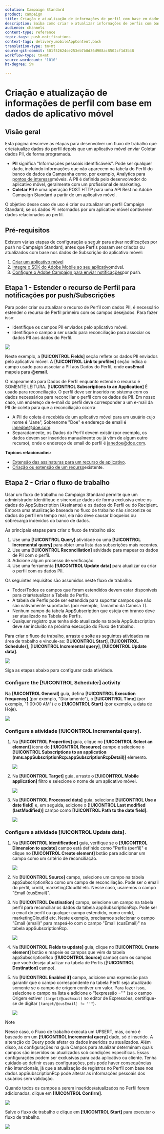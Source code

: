```yaml
---
solution: Campaign Standard
product: campaign
title: Criação e atualização de informações de perfil com base em dados de aplicativo móvel
description: Saiba como criar e atualizar informações de perfis com base nos dados de aplicativos móveis.
audience: channels
content-type: reference
topic-tags: push-notifications
context-tags: delivery,mobileAppContent,back
translation-type: tm+mt
source-git-commit: 501f52624ce253eb7b0d36d908ac8502cf1d3b48
workflow-type: tm+mt
source-wordcount: '1010'
ht-degree: 5%

---
```



# Criação e atualização de informações de perfil com base em dados de aplicativo móvel

## Visão geral

Esta página descreve as etapas para desenvolver um fluxo de trabalho que crie/atualize dados do perfil depois que um aplicativo móvel enviar Coletar dados PII, de forma programada.

* **PII** significa &quot;Informações pessoais identificáveis&quot;. Pode ser qualquer dado, incluindo informações que não aparecem na tabela do Perfil do banco de dados da Campanha como, por exemplo, Analytics para [pontos de interesse](../../integrating/using/about-campaign-points-of-interest-data-integration.md)móveis. A PII é definida pelo desenvolvedor do aplicativo móvel, geralmente com um profissional de marketing.
* **Coletar PII** é uma operação POST HTTP para uma API Rest no Adobe Campaign Standard a partir de um aplicativo móvel.

O objetivo desse caso de uso é criar ou atualizar um perfil Campaign Standard, se os dados PII retornados por um aplicativo móvel contiverem dados relacionados ao perfil.

## Pré-requisitos

Existem várias etapas de configuração a seguir para ativar notificações por push no Campaign Standard, antes que Perfis possam ser criados ou atualizados com base nos dados de Subscrição do aplicativo móvel:

1. [Criar um aplicativo móvel](../../administration/using/configuring-a-mobile-application.md)
1. [Integre o SDK do Adobe Mobile ao seu aplicativo](https://helpx.adobe.com/br/campaign/kb/integrate-mobile-sdk.html)móvel.
1. [Configure o Adobe Campaign para enviar notificações](https://helpx.adobe.com/br/campaign/kb/configuring-app-sdkv4.html)por push.

## Etapa 1 - Estender o recurso de Perfil para notificações por push/Subscrições

Para poder criar ou atualizar o recurso de Perfil com dados PII, é necessário estender o recurso de Perfil primeiro com os campos desejados. Para fazer isso:

* Identifique os campos PII enviados pelo aplicativo móvel.
* Identifique o campo a ser usado para reconciliação para associar os dados PII aos dados do Perfil.

![](assets/update_profile1.png)

Neste exemplo, a **[!UICONTROL Fields]** seção reflete os dados PII enviados pelo aplicativo móvel. A **[!UICONTROL Link to profiles]** seção indica o campo usado para associar a PII aos Dados do Perfil, onde **cusEmail** mapeia para **@email**.

O mapeamento para Dados de Perfil enquanto estende o recurso é SOMENTE LEITURA. **[!UICONTROL Subscriptions to an Application]** É usado para reconciliação. O perfil deve ser inserido no sistema com os dados necessários para reconciliar o perfil com os dados de PII. Em nosso caso, um endereço de e-mail do perfil deve corresponder a um e-mail da PII de coleta para que a reconciliação ocorra:

* A PII de coleta é recebida de um aplicativo móvel para um usuário cujo nome é &quot;Jane&quot;, Sobrenome &quot;Doe&quot; e endereço de email é janedoe@doe.com.
* Separadamente, os Dados do Perfil devem existir (por exemplo, os dados devem ser inseridos manualmente ou já vêm de algum outro recurso), onde o endereço de email do perfil é janedoe@doe.com.

**Tópicos relacionados:**

* [Extensão das assinaturas para um recurso de aplicativo](../../developing/using/extending-the-subscriptions-to-an-application-resource.md).
* [Criação ou extensão de um recurso](../../developing/using/key-steps-to-add-a-resource.md)existente.

## Etapa 2 - Criar o fluxo de trabalho

Usar um fluxo de trabalho no Campaign Standard permite que um administrador identifique e sincronize dados de forma exclusiva entre os dados do AppSubscription (Assinante) e os dados do Perfil ou do Recipient. Embora uma atualização baseada no fluxo de trabalho não sincronize os dados do perfil em tempo real, ela não deve causar bloqueios ou sobrecarga indevidos do banco de dados.

As principais etapas para criar o fluxo de trabalho são:

1. Use uma **[!UICONTROL Query]** atividade ou uma **[!UICONTROL Incremental query]**  para obter uma lista das subscrições mais recentes.
1. Use uma **[!UICONTROL Reconciliation]** atividade para mapear os dados de PII com o perfil.
1. Adicione algum processo de verificação.
1. Use uma ferramenta **[!UICONTROL Update data]** para atualizar ou criar o perfil com os dados PII.

Os seguintes requisitos são assumidos neste fluxo de trabalho:

* Todos/Todos os campos que foram estendidos devem estar disponíveis para criar/atualizar a Tabela de Perfis.
* A tabela de Perfis pode ser estendida para suportar campos que não são nativamente suportados (por exemplo, Tamanho da Camisa T).
* Nenhum campo da tabela AppSubscription que esteja em branco deve ser atualizado na Tabela de Perfis.
* Qualquer registro que tenha sido atualizado na tabela AppSubscription deve ser incluído na próxima execução do Fluxo de trabalho.

Para criar o fluxo de trabalho, arraste e solte as seguintes atividades na área de trabalho e vincule-as: **[!UICONTROL Start]**, **[!UICONTROL Scheduler]**, **[!UICONTROL Incremental query]**, **[!UICONTROL Update data]**.

![](assets/update_profile0.png)

Siga as etapas abaixo para configurar cada atividade.

### Configure the **[!UICONTROL Scheduler]** activity

Na **[!UICONTROL General]** guia, defina **[!UICONTROL Execution frequency]** (por exemplo, &quot;Diariamente&quot;), o **[!UICONTROL Time]** (por exemplo, &quot;1:00:00 AM&quot;) e o **[!UICONTROL Start]** (por exemplo, a data de Hoje).

![](assets/update_profile2.png)

### Configure a atividade **[!UICONTROL Incremental query]**.

1. Na **[!UICONTROL Properties]** guia, clique no **[!UICONTROL Select an element]** ícone do **[!UICONTROL Resource]** campo e selecione o **[!UICONTROL Subscriptions to an application (nms:appSubscriptionRcp:appSubscriptionRcpDetail)]** elemento.

   ![](assets/update_profile3.png)

1. Na **[!UICONTROL Target]** guia, arraste o **[!UICONTROL Mobile application]** filtro e selecione o nome de um aplicativo móvel.

   ![](assets/update_profile4.png)

1. Na **[!UICONTROL Processed data]** guia, selecione **[!UICONTROL Use a date field]** e, em seguida, adicione o **[!UICONTROL Last modified (lastModified)]** campo como **[!UICONTROL Path to the date field]**.

   ![](assets/update_profile5.png)

### Configure a atividade **[!UICONTROL Update data]**.

1. Na **[!UICONTROL Identification]** guia, verifique se o **[!UICONTROL Dimension to update]** campo está definido como &quot;Perfis (perfil)&quot; e clique no **[!UICONTROL Create element]** botão para adicionar um campo como um critério de reconciliação.

   ![](assets/update_profile_createelement.png)

1. No **[!UICONTROL Source]** campo, selecione um campo na tabela appSubscriptionRcp como um campo de reconciliação. Pode ser o email do perfil, crmId, marketingCloudId etc. Nesse caso, usaremos o campo &quot;Email (cusEmail)&quot;.

1. No **[!UICONTROL Destination]** campo, selecione um campo na tabela perfil para reconciliar os dados da tabela appSubscriptionRcp. Pode ser o email do perfil ou qualquer campo estendido, como crmId, marketingCloudId etc. Neste exemplo, precisamos selecionar o campo &quot;Email (email)&quot; para mapeá-lo com o campo &quot;Email (cusEmail)&quot; na tabela appSubscriptionRcp.

   ![](assets/update_profile7.png)

1. Na **[!UICONTROL Fields to update]** guia, clique no **[!UICONTROL Create element]** botão e mapeie os campos que vêm da tabela appSubscriptionRcp (**[!UICONTROL Source]** campo) com os campos que você deseja atualizar na tabela de Perfis (**[!UICONTROL Destination]** campo).

1. No **[!UICONTROL Enabled if]** campo, adicione uma expressão para garantir que o campo correspondente na tabela Perfil seja atualizado somente se o campo de origem contiver um valor. Para fazer isso, selecione o campo na lista e adicione o &quot;!expressão =&#39;&#39;&quot; (se o campo Origem estiver `[target/@cusEmail]` no editor de Expressões, certifique-se de digitar `[target/@cusEmail] != ''"`).

   ![](assets/update_profile8.png)

>[!NOTE]
>
>Nesse caso, o Fluxo de trabalho executa um UPSERT, mas, como é baseado em um **[!UICONTROL Incremental query]** dado, só é inserido. A alteração do Query pode afetar os dados inseridos ou atualizados.
>Além disso, as configurações na guia Campos para atualizar determinam quais campos são inseridos ou atualizados sob condições específicas. Essas configurações podem ser exclusivas para cada aplicativo ou cliente.
>Tenha cuidado ao definir essas configurações, pois pode haver consequências não intencionais, já que a atualização de registros no Perfil com base nos dados appSubscriptionRcp pode alterar as informações pessoais dos usuários sem validação.

Quando todos os campos a serem inseridos/atualizados no Perfil forem adicionados, clique em **[!UICONTROL Confirm]**.

![](assets/update_profile9.png)

Salve o fluxo de trabalho e clique em **[!UICONTROL Start]** para executar o fluxo de trabalho.

![](assets/update_profile10.png)
